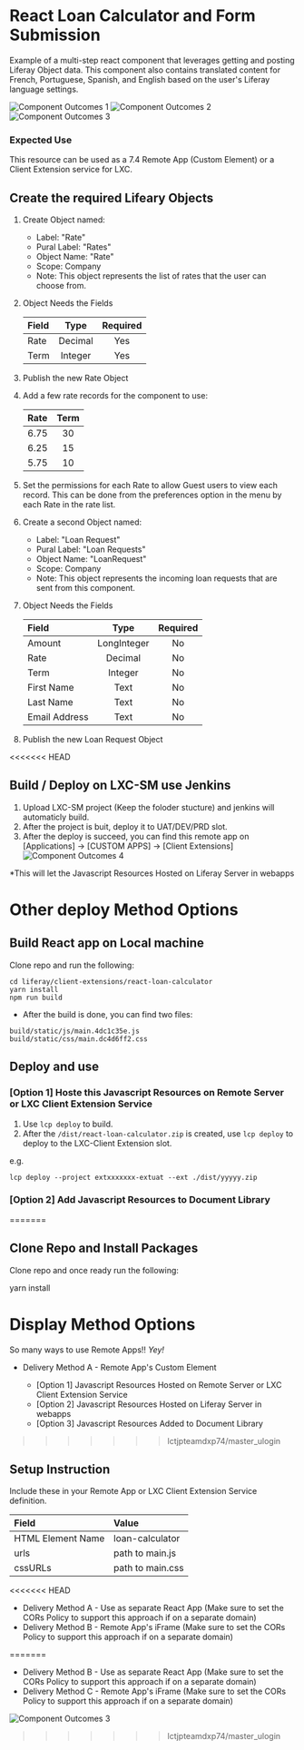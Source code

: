 # React Loan Calculator and Form Submission

Example of a multi-step react component that leverages getting and posting Liferay Object data. This component also contains translated content for French, Portuguese, Spanish, and English based on the user's Liferay language settings.

![Component Outcomes 1](./screenshots/img-1.png)
![Component Outcomes 2](./screenshots/img-2.png)
![Component Outcomes 3](./screenshots/img-3.png)


### Expected Use
This resource can be used as a 7.4 Remote App (Custom Element) or a Client Extension service for LXC.

## Create the required Lifeary Objects

1. Create Object named:

    * Label: "Rate"
    * Pural Label: "Rates"
    * Object Name: "Rate"
    * Scope: Company 
    * Note: This object represents the list of rates that the user can choose from.

2. Object Needs the Fields

    | Field  |  Type     | Required  |
    | :---   |   :----:  |  :----:   |
    | Rate   | Decimal   | Yes       |
    | Term   | Integer   | Yes       |

3. Publish the new Rate Object

4. Add a few rate records for the component to use:

    | Rate   | Term      |
    | :---   |   :----:  |
    | 6.75   | 30        |
    | 6.25   | 15        |
    | 5.75   | 10        |
    
5. Set the permissions for each Rate to allow Guest users to view each record. This can be done from the preferences option in the menu by each Rate in the rate list. 

6. Create a second Object named:

    * Label: "Loan Request"
    * Pural Label: "Loan Requests"
    * Object Name: "LoanRequest"
    * Scope: Company
    * Note: This object represents the incoming loan requests that are sent from this component.

7. Object Needs the Fields

    | Field          |  Type       | Required  |
    | :---           |   :----:    |  :----:   |
    | Amount         | LongInteger | No        |
    | Rate           | Decimal     | No        |
    | Term           | Integer     | No        |
    | First Name     | Text        | No        |
    | Last Name      | Text        | No        |
    | Email Address  | Text        | No        |

8. Publish the new Loan Request Object


<<<<<<< HEAD
## Build / Deploy on LXC-SM use Jenkins
1. Upload LXC-SM project (Keep the foloder stucture) and jenkins will automaticly build.
1. After the project is buit, deploy it to UAT/DEV/PRD slot.
1. After the deploy is succeed, you can find this remote app on [Applications] -> [CUSTOM APPS] -> [Client Extensions]
![Component Outcomes 4](./screenshots/img-4.png)

*This will let the Javascript Resources Hosted on Liferay Server in webapps

# Other deploy Method Options

## Build React app on Local machine
Clone repo and run the following:

```
cd liferay/client-extensions/react-loan-calculator
yarn install
npm run build
```

* After the build is done, you can find two files:
```
build/static/js/main.4dc1c35e.js
build/static/css/main.dc4d6ff2.css
```

## Deploy and use

### [Option 1] Hoste this Javascript Resources on Remote Server or LXC Client Extension Service

1. Use `lcp deploy` to build.
2. After the `/dist/react-loan-calculator.zip` is created, use `lcp deploy` to deploy to the LXC-Client Extension slot.

e.g.
```
lcp deploy --project extxxxxxxx-extuat --ext ./dist/yyyyy.zip
```

### [Option 2] Add Javascript Resources to Document Library

=======
## Clone Repo and Install Packages
Clone repo and once ready run the following:

yarn install

# Display Method Options

So many ways to use Remote Apps!! *Yey!*

  * Delivery Method A - Remote App's Custom Element
  
     * [Option 1] Javascript Resources Hosted on Remote Server or LXC Client Extension Service
     * [Option 2] Javascript Resources Hosted on Liferay Server in webapps
     * [Option 3] Javascript Resources Added to Document Library
>>>>>>> lctjpteamdxp74/master_ulogin

## Setup Instruction

Include these in your Remote App or LXC Client Extension Service definition. 

| Field               | Value            |
| :---                | :----            |
| HTML Element Name   | loan-calculator  |
| urls                | path to main.js  |
| cssURLs             | path to main.css |
     
     
<<<<<<< HEAD
* Delivery Method A - Use as separate React App (Make sure to set the CORs Policy to support this approach if on a separate domain) 
* Delivery Method B - Remote App's iFrame (Make sure to set the CORs Policy to support this approach if on a separate domain)


=======
  * Delivery Method B - Use as separate React App (Make sure to set the CORs Policy to support this approach if on a separate domain) 
  * Delivery Method C - Remote App's iFrame (Make sure to set the CORs Policy to support this approach if on a separate domain)

![Component Outcomes 3](./screenshots/img-3.png)
>>>>>>> lctjpteamdxp74/master_ulogin
